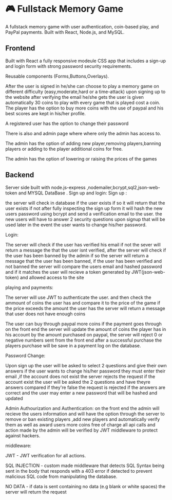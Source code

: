 # 🎮 Fullstack Memory Game

A fullstack memory game with user authentication, coin-based play, and PayPal payments. Built with React, Node.js, and MySQL.

## Frontend

Built with React a fully responsive modeule CSS app that includes a sign-up and login form with strong password security requirements.

Reusable components (Forms,Buttons,Overlays).

After the user is signed in he/she can choose to play a memory game on different difficulty (easy,moderate,hard or a time-attack)
upon signing up to the website after verifying the email he/she gets the user is given automatically 30 coins to play with every game that is played cost a coin.
The player has the option to buy more coins with the use of paypal and his best scores are kept in his/her profile.

A registered user has the option to change their password

There is also and admin page where where only the admin has access to.

The admin has the option of adding new player,removing players,banning players or adding to the player additional coins for free.

The admin has the option of lowering or raising the prices of the games



## Backend

Server side built with node.js-express ,nodemailer,bcrypt,sql2,json-web-token and MYSQL DataBase .
 Sign up and login:
 Sign up :
 
 the server will check in database if the user exists if so it will return that the user exists if not after fully inspecting the sign up form
 it will hash the new users password using bcrypt and send a verification email to the user.
 the new users will have to answer 2 security questions upon signup that will be used later in the event the user wants to change his/her password.
 
 
 Login:
 
 The server will check if the user has verified his email if not the sever will return a message the that the user isnt verified,
 after the server will check if the user has been banned by the admin if so the server will return a message that the user has been banned,
 if the user has been verified and not banned the server will compare the users email and hashed password and if it matches the user will recieve a token generated by JWT(json-web-token) and allowed access to the site
 
 playing and payments:
 
 The server will use JWT to authenticate the user.
 and then check the ammount of coins the user has and compare it to the price of the game if the price exceeds the amount the user has the server will return a message that user does not have enough coins
 
 The user can buy through paypal more coins if the payment goes through on the front end the server will update the amount of coins the player has in his account by the amount purchased on paypal, the server will reject 0 or negative numbers sent from the front end 
 after a successful purchase the players purchase will be save in a payment log on the database.
 
 Password Change:
 
  Upon sign up the user will be asked to select 2 questions and give their own answers if the user wants to change his/her password they must enter their email ,if the account does not exist the server rejects the request if the account exist the user will be asked the 2 questions and have theyre answers compared if they're false the request is rejected if the answers are correct and the user may enter a new password that will be hashed and updated
  
  Admin Authourization and Authentication:
   on the front end the admin will recieve the users information and will have the option through the server to remove or ban existing players ,add new players and automatically verify them as well as award users more coins free of charge 
   all api calls and action made by the admin will be verified by JWT middleware to protect against hackers.
   
   middleware:
   
   JWT - JWT verification for all actions.
   
   SQL INJECTION - custom made middleware that detects SQL Syntax being sent in the body that responds with a 403 error if detected to prevent malicious SQL code from manipulating the database.
   
   NO DATA - if data is sent containing no data (e.g blank or white spaces) the server will return the request 
 
 


